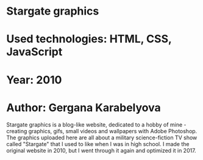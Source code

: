 # Stargate graphics
# Used technologies: HTML, CSS, JavaScript
# Year: 2010
# Author: Gergana Karabelyova

Stargate graphics is a blog-like website, dedicated to a hobby of mine - creating graphics, gifs, small videos and wallpapers with Adobe Photoshop. The graphics uploaded here are all about a military science-fiction TV show called "Stargate" that I used to like when I was in high school. I made the original website in 2010, but I went through it again and optimized it in 2017. 
